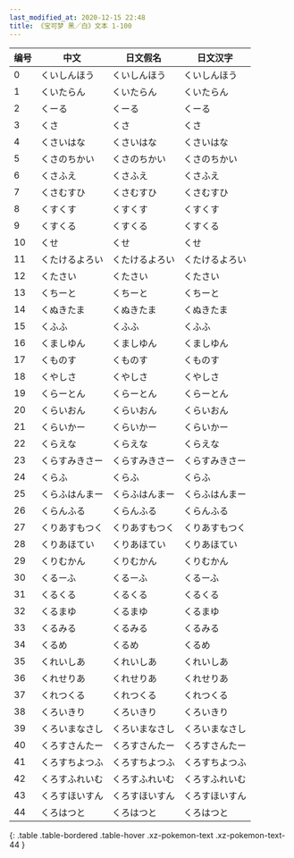 ```yaml
---
last_modified_at: 2020-12-15 22:48
title: 《宝可梦 黑／白》文本 1-100
---
```

| 编号 | 中文 | 日文假名 | 日文汉字 |
| ---- | ---- | ---- | --- |
| 0 | くいしんほう | くいしんほう | くいしんほう |
| 1 | くいたらん | くいたらん | くいたらん |
| 2 | くーる | くーる | くーる |
| 3 | くさ | くさ | くさ |
| 4 | くさいはな | くさいはな | くさいはな |
| 5 | くさのちかい | くさのちかい | くさのちかい |
| 6 | くさふえ | くさふえ | くさふえ |
| 7 | くさむすひ | くさむすひ | くさむすひ |
| 8 | くすくす | くすくす | くすくす |
| 9 | くすくる | くすくる | くすくる |
| 10 | くせ | くせ | くせ |
| 11 | くたけるよろい | くたけるよろい | くたけるよろい |
| 12 | くたさい | くたさい | くたさい |
| 13 | くちーと | くちーと | くちーと |
| 14 | くぬきたま | くぬきたま | くぬきたま |
| 15 | くふふ | くふふ | くふふ |
| 16 | くましゆん | くましゆん | くましゆん |
| 17 | くものす | くものす | くものす |
| 18 | くやしさ | くやしさ | くやしさ |
| 19 | くらーとん | くらーとん | くらーとん |
| 20 | くらいおん | くらいおん | くらいおん |
| 21 | くらいかー | くらいかー | くらいかー |
| 22 | くらえな | くらえな | くらえな |
| 23 | くらすみきさー | くらすみきさー | くらすみきさー |
| 24 | くらふ | くらふ | くらふ |
| 25 | くらふはんまー | くらふはんまー | くらふはんまー |
| 26 | くらんふる | くらんふる | くらんふる |
| 27 | くりあすもつく | くりあすもつく | くりあすもつく |
| 28 | くりあほてい | くりあほてい | くりあほてい |
| 29 | くりむかん | くりむかん | くりむかん |
| 30 | くるーふ | くるーふ | くるーふ |
| 31 | くるくる | くるくる | くるくる |
| 32 | くるまゆ | くるまゆ | くるまゆ |
| 33 | くるみる | くるみる | くるみる |
| 34 | くるめ | くるめ | くるめ |
| 35 | くれいしあ | くれいしあ | くれいしあ |
| 36 | くれせりあ | くれせりあ | くれせりあ |
| 37 | くれつくる | くれつくる | くれつくる |
| 38 | くろいきり | くろいきり | くろいきり |
| 39 | くろいまなさし | くろいまなさし | くろいまなさし |
| 40 | くろすさんたー | くろすさんたー | くろすさんたー |
| 41 | くろすちよつふ | くろすちよつふ | くろすちよつふ |
| 42 | くろすふれいむ | くろすふれいむ | くろすふれいむ |
| 43 | くろすほいすん | くろすほいすん | くろすほいすん |
| 44 | くろはつと | くろはつと | くろはつと |
{: .table .table-bordered .table-hover .xz-pokemon-text .xz-pokemon-text-44 }